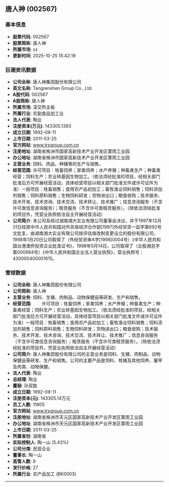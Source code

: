 ## 唐人神 (002567)

### 基本信息

- **股票代码**: 002567
- **股票简称**: 唐人神
- **所属市场**: sz
- **更新时间**: 2025-10-25 15:42:19

### 巨潮资讯数据

- **公司全称**: 唐人神集团股份有限公司
- **英文名称**: Tangrenshen Group Co., Ltd.
- **A股代码**: 002567
- **A股简称**: 唐人神
- **所属市场**: 深交所主板
- **所属行业**: 农副食品加工业
- **法人代表**: 陶业
- **注册资本(万元)**: 143305.1393
- **成立日期**: 1992-09-11
- **上市日期**: 2011-03-25
- **官方网站**: www.trsgroup.com.cn
- **注册地址**: 湖南省株洲市国家高新技术产业开发区栗雨工业园
- **办公地址**: 湖南省株洲市国家高新技术产业开发区栗雨工业园
- **主营业务**: 饲料、肉品、种猪等的生产与销售。
- **经营范围**: 许可项目：牲畜饲养；家禽饲养；水产养殖；种畜禽生产；种畜禽经营；饲料生产；农业转基因生物加工。（依法须经批准的项目，经相关部门批准后方可开展经营活动，具体经营项目以相关部门批准文件或许可证件为准）一般项目：牲畜销售；食用农产品初加工；畜牧渔业饲料销售；饲料添加剂销售；饲料原料销售；生物饲料研发；货物进出口；粮食收购；技术服务、技术开发、技术咨询、技术交流、技术转让、技术推广；信息咨询服务（不含许可类信息咨询服务）；租赁服务（不含许可类租赁服务）。（除依法须经批准的项目外，凭营业执照依法自主开展经营活动）
- **公司简介**: 本公司系经过湖南湘大实业有限公司董事会决议，并于1997年12月31日经原中华人民共和国对外贸易经济合作部[1997]外经贸资一函字第692号文批复，由湖南湘大实业有限公司按评估值改制变更设立的股份有限公司，1998年1月20日公司取得了（外经贸资审A字[1998]0004号）《中华人民共和国台港澳侨投资企业批准证书》，1998年5月14日，公司取得了（企股湘总字第000984号）《中华人民共和国企业法人营业执照》，营业执照号：430000400001615。

### 雪球数据

- **公司全称**: 唐人神集团股份有限公司
- **公司简称**: 唐人神
- **主营业务**: 饲料、生猪、肉制品、动物保健品等研发、生产和销售。
- **经营范围**: 　　许可项目：牲畜饲养；家禽饲养；水产养殖；种畜禽生产；种畜禽经营；饲料生产；农业转基因生物加工。（依法须经批准的项目，经相关部门批准后方可开展经营活动，具体经营项目以相关部门批准文件或许可证件为准）一般项目：牲畜销售；食用农产品初加工；畜牧渔业饲料销售；饲料添加剂销售；饲料原料销售；生物饲料研发；货物进出口；粮食收购；技术服务、技术开发、技术咨询、技术交流、技术转让、技术推广；信息咨询服务（不含许可类信息咨询服务）；租赁服务（不含许可类租赁服务）。（除依法须经批准的项目外，凭营业执照依法自主开展经营活动）
- **公司简介**: 唐人神集团股份有限公司的主营业务是饲料、生猪、肉制品、动物保健品等研发、生产和销售。公司的主要产品是饲料、牲猪及其他饲养、屠宰及肉类、动物保健。
- **法人代表**: 陶业
- **总经理**: 陶业
- **董秘**: 孙双胜
- **成立日期**: 1992-09-11
- **注册资本(元)**: 143305.14万元
- **员工人数**: 11805
- **官方网站**: www.trsgroup.com.cn
- **注册地址**: 湖南省株洲市天元区国家高新技术产业开发区栗雨工业园
- **办公地址**: 湖南省株洲市天元区国家高新技术产业开发区栗雨工业园
- **上市日期**: 2011-03-25
- **所属省份**: 湖南省
- **实际控制人**: 陶一山 (5.43%)
- **公司分类**: 民营企业
- **董事长**: 陶一山
- **高管人数**: 9
- **发行价格**: 27
- **所属行业**: 农产品加工 (BK0003)

---